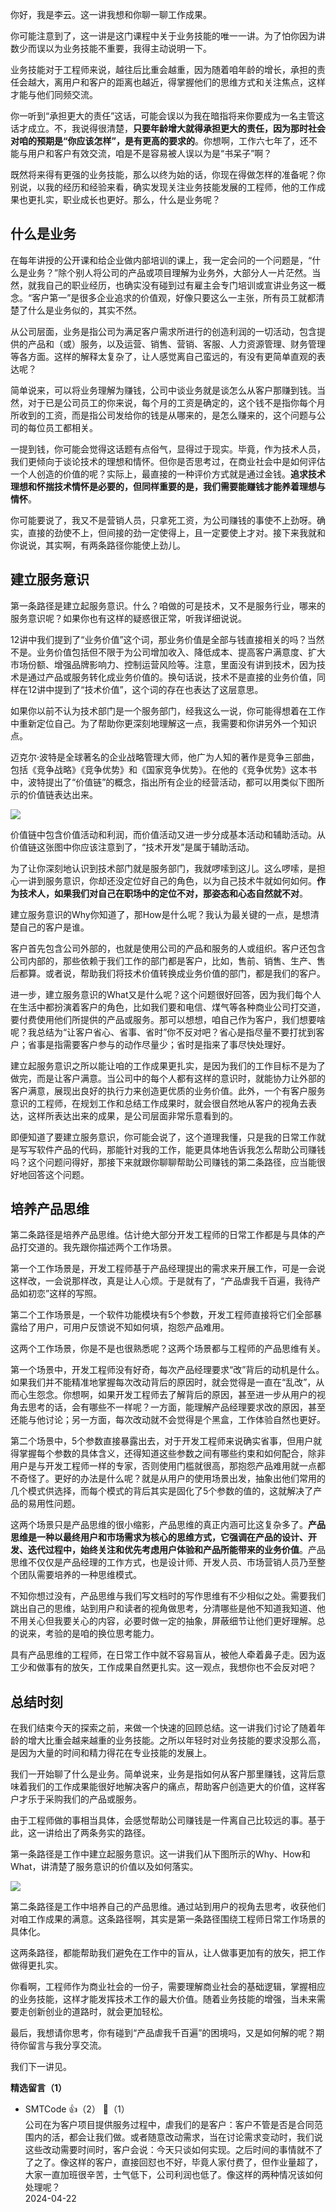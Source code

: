 你好，我是李云。这一讲我想和你聊一聊工作成果。

你可能注意到了，这一讲是这门课程中关于业务技能的唯一一讲。为了怕你因为讲数少而误以为业务技能不重要，我得主动说明一下。

业务技能对于工程师来说，越往后比重会越重，因为随着咱年龄的增长，承担的责任会越大，离用户和客户的距离也越近，得掌握他们的思维方式和关注焦点，这样才能与他们同频交流。

你一听到“承担更大的责任”这话，可能会误以为我在暗指将来你要成为一名主管这话才成立。不，我说得很清楚，**只要年龄增大就得承担更大的责任，因为那时社会对咱的预期是“你应该怎样”，是有更高的要求的**。你想啊，工作六七年了，还不能与用户和客户有效交流，咱是不是容易被人误以为是“书呆子”啊？

既然将来得有更强的业务技能，那么以终为始的话，你现在得做怎样的准备呢？你别说，以我的经历和经验来看，确实发现关注业务技能发展的工程师，他的工作成果也更扎实，职业成长也更好。那么，什么是业务呢？

## 什么是业务

在每年讲授的公开课和给企业做内部培训的课上，我一定会问的一个问题是，“什么是业务？”除个别人将公司的产品或项目理解为业务外，大部分人一片茫然。当然，就我自己的职业经历，也确实没有碰到过有雇主会专门培训或宣讲业务这一概念。“客户第一”是很多企业追求的价值观，好像只要这么一主张，所有员工就都清楚了什么是业务似的，其实不然。

从公司层面，业务是指公司为满足客户需求所进行的创造利润的一切活动，包含提供的产品和（或）服务，以及运营、销售、营销、客服、人力资源管理、财务管理等各方面。这样的解释太复杂了，让人感觉离自己蛮远的，有没有更简单直观的表达呢？

简单说来，可以将业务理解为赚钱，公司中谈业务就是谈怎么从客户那赚到钱。当然，对于已是公司员工的你来说，每个月的工资是确定的，这个钱不是指你每个月所收到的工资，而是指公司发给你的钱是从哪来的，是怎么赚来的，这个问题与公司的每位员工都相关。

一提到钱，你可能会觉得这话题有点俗气，显得过于现实。毕竟，作为技术人员，我们更倾向于谈论技术的理想和情怀。但你是否思考过，在商业社会中是如何评估一个人创造的价值的呢？实际上，最直接的一种评价方式就是通过金钱。**追求技术理想和怀揣技术情怀是必要的，但同样重要的是，我们需要能赚钱才能养着理想与情怀**。

你可能要说了，我又不是营销人员，只拿死工资，为公司赚钱的事使不上劲呀。确实，直接的劲使不上，但间接的劲一定使得上，且一定要使上才对。接下来我就和你说说，其实啊，有两条路径你能使上劲儿。

## 建立服务意识

第一条路径是建立起服务意识。什么？咱做的可是技术，又不是服务行业，哪来的服务意识呢？如果你也有这样的疑惑很正常，听我详细说说。

12讲中我们提到了“业务价值”这个词，那业务价值是全部与钱直接相关的吗？当然不是。业务价值包括但不限于为公司增加收入、降低成本、提高客户满意度、扩大市场份额、增强品牌影响力、控制运营风险等。注意，里面没有讲到技术，因为技术是通过产品或服务转化成业务价值的。换句话说，技术不是直接的业务价值，同样在12讲中提到了“技术价值”，这个词的存在也表达了这层意思。

如果你以前不认为技术部门是一个服务部门，经我这么一说，你可能得想着在工作中重新定位自己。为了帮助你更深刻地理解这一点，我需要和你讲另外一个知识点。

迈克尔·波特是全球著名的企业战略管理大师，他广为人知的著作是竞争三部曲，包括《竞争战略》《竞争优势》和《国家竞争优势》。在他的《竞争优势》这本书中，波特提出了“价值链”的概念，指出所有企业的经营活动，都可以用类似下图所示的价值链表达出来。

![](https://static001.geekbang.org/resource/image/e0/6e/e0ab4145caabbc0af4d5f2d162c3e96e.jpg?wh=4000x2251)

价值链中包含价值活动和利润，而价值活动又进一步分成基本活动和辅助活动。从价值链这张图中你应该注意到了，“技术开发”是属于辅助活动。

为了让你深刻地认识到技术部门就是服务部门，我就啰嗦到这儿。这么啰嗦，是担心一讲到服务意识，你却还没定位好自己的角色，以为自己技术牛就如何如何。**作为技术人，如果我们对自己在职场中的定位不对，那姿态和心态自然就不对**。

建立服务意识的Why你知道了，那How是什么呢？我认为最关键的一点，是想清楚自己的客户是谁。

客户首先包含公司外部的，也就是使用公司的产品和服务的人或组织。客户还包含公司内部的，那些依赖于我们工作的部门都是客户，比如，售前、销售、生产、售后都算。或者说，帮助我们将技术价值转换成业务价值的部门，都是我们的客户。

进一步，建立服务意识的What又是什么呢？这个问题很好回答，因为我们每个人在生活中都扮演着客户的角色，比如我们要和电信、煤气等各种商业公司打交道，要付费使用他们所提供的产品或服务。那可以想想，咱自己作为客户，我们想要啥呢？我总结为“让客户省心、省事、省时”你不反对吧？省心是指尽量不要打扰到客户；省事是指需要客户参与的动作尽量少；省时是指来了事尽快处理好。

建立起服务意识之所以能让咱的工作成果更扎实，是因为我们的工作目标不是为了做完，而是让客户满意。当公司中的每个人都有这样的意识时，就能协力让外部的客户满意，展现出良好的执行力来创造更优质的业务价值。此外，一个有客户服务意识的工程师，在规划工作和总结工作成果时，就会很自然地从客户的视角去表达，这样所表达出来的成果，是公司层面非常乐意看到的。

即便知道了要建立服务意识，你可能会说了，这个道理我懂，只是我的日常工作就是写写软件产品的代码，那能针对我的工作，能更具体地告诉我怎么帮助公司赚钱吗？这个问题问得好，那接下来就跟你聊聊帮助公司赚钱的第二条路径，应当能很好地回答这个问题。

## 培养产品思维

第二条路径是培养产品思维。估计绝大部分开发工程师的日常工作都是与具体的产品打交道的。我先跟你描述两个工作场景。

第一个工作场景是，开发工程师基于产品经理提出的需求来开展工作，可是一会说这样改，一会说那样改，真是让人心烦。于是就有了，“产品虐我千百遍，我待产品如初恋”这样的写照。

第二个工作场景是，一个软件功能模块有5个参数，开发工程师直接将它们全部暴露给了用户，可用户反馈说不知如何填，抱怨产品难用。

这两个工作场景，你是不是也很熟悉呢？这两个场景都与工程师的产品思维有关。

第一个场景中，开发工程师没有好奇，每次产品经理要求“改”背后的动机是什么。如果我们并不能精准地掌握每次改动背后的原因时，就会觉得是一直在“乱改”，从而心生怨念。你想啊，如果开发工程师去了解背后的原因，甚至进一步从用户的视角去思考的话，会有哪些不一样呢？一方面，能理解产品经理要求改的原因，甚至还能与他讨论；另一方面，每次改动就不会觉得是个黑盒，工作体验自然也更好。

第二个场景中，5个参数直接暴露出去，对于开发工程师来说确实省事，但用户就得掌握每个参数的具体含义，还得知道这些参数之间有哪些约束和如何配合，除非用户是与开发工程师一样的专家，否则使用门槛就很高，那抱怨产品难用就一点都不奇怪了。更好的办法是什么呢？就是从用户的使用场景出发，抽象出他们常用的几个模式供选择，而每个模式的背后其实是固化了5个参数的值的，这就解决了产品的易用性问题。

这两个场景只是产品思维的很小缩影，产品思维的真正内涵可比这复杂多了。**产品思维是一种以最终用户和市场需求为核心的思维方式，它强调在产品的设计、开发、迭代过程中，始终关注和优先考虑用户体验和产品所能带来的业务价值**。产品思维不仅仅是产品经理的工作方式，也是设计师、开发人员、市场营销人员乃至整个团队需要培养的一种思维模式。

不知你想过没有，产品思维与我们写文档时的写作思维有不少相似之处。需要我们跳出自己的思维，站到用户和读者的视角做思考，分清哪些是他不知道我知道、他不用关心但我要关心的内容，必要时做一定的抽象，屏蔽细节让他们更好理解。总的说来，考验的是咱的换位思考能力。

具有产品思维的工程师，在日常工作中就不容易盲从，被他人牵着鼻子走。因为返工少和做事有的放矢，工作成果自然更扎实。这一观点，我想你也不会反对吧？

## 总结时刻

在我们结束今天的探索之前，来做一个快速的回顾总结。这一讲我们讨论了随着年龄的增大比重会越来越重的业务技能。之所以年轻时对业务技能的要求没那么高，是因为大量的时间和精力得花在专业技能的发展上。

我们一开始聊了什么是业务。简单说来，业务是指如何从客户那里赚钱，这背后意味着我们的工作成果能很好地解决客户的痛点，帮助客户创造更大的价值，这样客户才乐于采购我们的产品或服务。

由于工程师做的事相当具体，会感觉帮助公司赚钱是一件离自己比较远的事。基于此，这一讲给出了两条务实的路径。

第一条路径是工作中建立起服务意识。这一讲我们从下图所示的Why、How和What，讲清楚了服务意识的价值以及如何落实。

![](https://static001.geekbang.org/resource/image/aa/2b/aa734d5c906949bc560846a83c11d82b.jpg?wh=4001x2251)

第二条路径是工作中培养自己的产品思维。通过站到用户的视角去思考，收获他们对咱工作成果的满意。这条路径啊，其实是第一条路径围绕工程师日常工作场景的具体化。

这两条路径，都能帮助我们避免在工作中的盲从，让人做事更加有的放矢，把工作做得更扎实。

你看啊，工程师作为商业社会的一份子，需要理解商业社会的基础逻辑，掌握相应的业务技能，这样才能发挥技术工作的最大价值。随着业务技能的增强，当未来需要走创新创业的道路时，就会更加轻松。

最后，我想请你思考，你有碰到“产品虐我千百遍”的困境吗，又是如何解的呢？期待你留言与我分享交流。

我们下一讲见。
<div><strong>精选留言（1）</strong></div><ul>
<li><span>SMTCode</span> 👍（2） 💬（1）<div>公司在为客户项目提供服务过程中，虐我们的是客户：客户不管是否是合同范围内的活，都会让我们做。或者随意改动需求，当在讨论需求变动时，我们说这些改动需要时间时，客户会说：今天只谈如何实现。之后时间的事情就不了了之了。像这样的客户，直接回怼也不好，毕竟人家付费了，但作业量超了，大家一直加班很辛苦，士气低下，公司利润也低了。像这样的两种情况该如何处理呢？</div>2024-04-22</li><br/>
</ul>